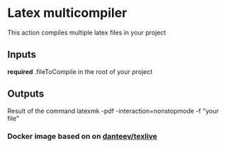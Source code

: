 # Latex multicompiler
This action compiles multiple latex files in your project

## Inputs
**required** .fileToCompile in the root of your project

## Outputs
Result of the command latexmk -pdf -interaction=nonstopmode -f "your file"

### Docker image based on on [danteev/texlive](https://github.com/dante-ev/docker-texlive)
